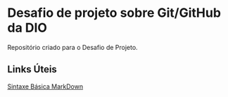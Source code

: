 # Desafio de projeto sobre Git/GitHub da DIO
Repositório criado para o Desafio de Projeto.

## Links Úteis
[Sintaxe Básica MarkDown](https://markdownguide.org/basic-syntax/)
